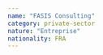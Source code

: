 ```yaml
---
name: "FASIS Consulting"
category: private-sector
nature: "Entreprise"
nationality: FRA
---
```

    